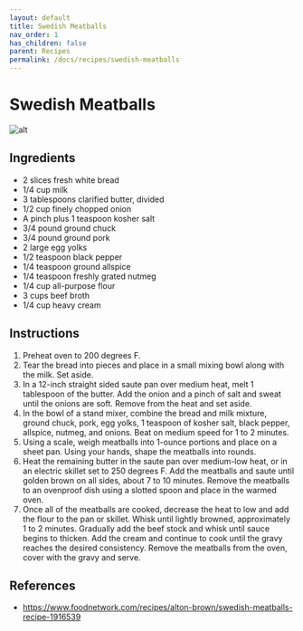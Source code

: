 ```yaml
---
layout: default
title: Swedish Meatballs
nav_order: 1
has_children: false
parent: Recipes
permalink: /docs/recipes/swedish-meatballs
---
```


# Swedish Meatballs

![alt](../../assets/images/recipes/swedish-meatballs.png)

## Ingredients
- 2 slices fresh white bread
- 1/4 cup milk
- 3 tablespoons clarified butter, divided
- 1/2 cup finely chopped onion
- A pinch plus 1 teaspoon kosher salt
- 3/4 pound ground chuck
- 3/4 pound ground pork
- 2 large egg yolks
- 1/2 teaspoon black pepper
- 1/4 teaspoon ground allspice
- 1/4 teaspoon freshly grated nutmeg
- 1/4 cup all-purpose flour
- 3 cups beef broth
- 1/4 cup heavy cream

## Instructions
1. Preheat oven to 200 degrees F.
1. Tear the bread into pieces and place in a small mixing bowl along with the milk. Set aside.
1. In a 12-inch straight sided saute pan over medium heat, melt 1 tablespoon of the butter. Add the onion and a pinch of salt and sweat until the onions are soft. Remove from the heat and set aside.
1. In the bowl of a stand mixer, combine the bread and milk mixture, ground chuck, pork, egg yolks, 1 teaspoon of kosher salt, black pepper, allspice, nutmeg, and onions. Beat on medium speed for 1 to 2 minutes.
1. Using a scale, weigh meatballs into 1-ounce portions and place on a sheet pan. Using your hands, shape the meatballs into rounds.
1. Heat the remaining butter in the saute pan over medium-low heat, or in an electric skillet set to 250 degrees F. Add the meatballs and saute until golden brown on all sides, about 7 to 10 minutes. Remove the meatballs to an ovenproof dish using a slotted spoon and place in the warmed oven.
1. Once all of the meatballs are cooked, decrease the heat to low and add the flour to the pan or skillet. Whisk until lightly browned, approximately 1 to 2 minutes. Gradually add the beef stock and whisk until sauce begins to thicken. Add the cream and continue to cook until the gravy reaches the desired consistency. Remove the meatballs from the oven, cover with the gravy and serve.

## References
- https://www.foodnetwork.com/recipes/alton-brown/swedish-meatballs-recipe-1916539